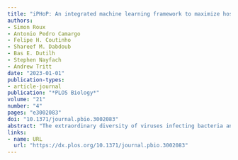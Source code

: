 ```yaml
---
title: "iPHoP: An integrated machine learning framework to maximize host prediction for metagenome-derived viruses of archaea and bacteria"
authors:
- Simon Roux
- Antonio Pedro Camargo
- Felipe H. Coutinho
- Shareef M. Dabdoub
- Bas E. Dutilh
- Stephen Nayfach
- Andrew Tritt
date: "2023-01-01"
publication-types:
- article-journal
publication: "*PLOS Biology*"
volume: "21"
number: "4"
pages: "e3002083"
doi: "10.1371/journal.pbio.3002083"
abstract: "The extraordinary diversity of viruses infecting bacteria and archaea is now primarily studied through metagenomics. While metagenomes enable high-throughput exploration of the viral sequence space, metagenome-derived sequences lack key information compared to isolated viruses, in particular host association. Different computational approaches are available to predict the host(s) of uncultivated viruses based on their genome sequences, but thus far individual approaches are limited either in precision or in recall, i.e., for a number of viruses they yield erroneous predictions or no prediction at all. Here, we describe iPHoP, a two-step framework that integrates multiple methods to reliably predict host taxonomy at the genus rank for a broad range of viruses infecting bacteria and archaea, while retaining a low false discovery rate. Based on a large dataset of metagenome-derived virus genomes from the IMG/VR database, we illustrate how iPHoP can provide extensive host prediction and guide further characterization of uncultivated viruses."
links:
- name: URL
  url: "https://dx.plos.org/10.1371/journal.pbio.3002083"
---
```

